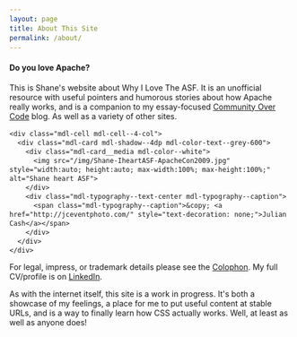 ```yaml
---
layout: page
title: About This Site
permalink: /about/
---
```


<!-- TODO: use plainer layout so we can setup entire layout area -->
<main class="mdl-layout__content">
  <div class="mdl-grid">
    <div class="mdl-cell mdl-cell--6-col">
      <div class="mdl-card mdl-shadow--4dp mdl-color-text--grey-800">
        <div class="mdl-card__title">
          <h4 class="mdl-card__title-text">Do you love Apache?</h4>
        </div>
        <div class="mdl-card__supporting-text">
          This is Shane's website about Why I Love The ASF.  It is an unofficial resource with useful pointers and humorous stories about how Apache really works, and is a companion to my essay-focused
          <a href="http://communityovercode.com/">Community Over Code</a> blog.
          As well as a variety of other sites.
        </div>
      </div>
    </div>

    <div class="mdl-cell mdl-cell--4-col">
      <div class="mdl-card mdl-shadow--4dp mdl-color-text--grey-600">
        <div class="mdl-card__media mdl-color--white">
          <img src="/img/Shane-IheartASF-ApacheCon2009.jpg" style="width:auto; height:auto; max-width:100%; max-height:100%;" alt="Shane heart ASF">
        </div>
        <div class="mdl-typography--text-center mdl-typography--caption">
          <span class="mdl-typography--caption">&copy; <a href="http://jceventphoto.com/" style="text-decoration: none;">Julian Cash</a></span>
        </div>
      </div>
    </div>
  </div>

  <div class="mdl-grid">
    <div class="mdl-cell mdl-card mdl-cell--10-col">
      <div class="mdl-card__supporting-text">
        <p>
          For legal, impress, or trademark details please see the <a href="/colophon">Colophon</a>.
          My full CV/profile is on <a href="https://www.linkedin.com/in/shanecurcuru">LinkedIn</a>.
        </p>
        <p class="mdl-typography--body-2-color-contrast">
          As with the internet itself, this site is a work in progress.  It's
          both a showcase of my feelings, a place for me to put useful
          content at stable URLs, and is a way to finally learn how
          CSS actually works.  Well, at least as well as anyone does! 
        </p>
      </div>
    </div>
  </div>
</main>
